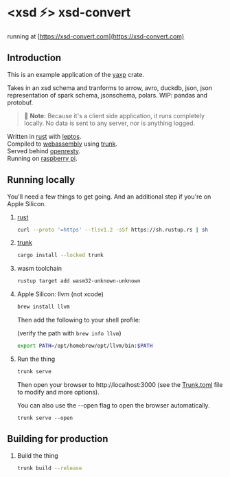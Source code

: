 # **<xsd ⚡> xsd-convert**

running at [https://xsd-convert.com](https://xsd-convert.com)

## Introduction
This is an example application of the [yaxp](https://github.com/opensourceworks-org/yaxp) crate.

Takes in an xsd schema and tranforms to arrow, avro, duckdb, json, json representation of spark schema, jsonschema, polars.  WIP: pandas and protobuf.


> 📌 **Note:** Because it's a client side application, it runs completely locally. No data is sent to any server, nor is anything logged.


  Written in [rust](https://www.rust-lang.org/) with [leptos](https://leptos.dev).   
  Compiled to [webassembly](https://webassembly.org/) using [trunk](https://trunkrs.dev/).  
  Served behind [openresty](https://openresty.org/).  
  Running on [raspberry pi](https://www.raspberrypi.com/products/raspberry-pi-4-model-b/).


## Running locally
You'll need a few things to get going.  And an additional step if you're on Apple Silicon.

1. [rust](https://www.rust-lang.org/tools/install)
   
    ```bash
    curl --proto '=https' --tlsv1.2 -sSf https://sh.rustup.rs | sh
    ```
2. [trunk](https://trunkrs.dev/)
    
     ```bash
     cargo install --locked trunk
     ```
3. wasm toolchain 
    
    ```bash
    rustup target add wasm32-unknown-unknown
    ```
4. Apple Silicon: llvm (not xcode)
    
    ```bash
    brew install llvm
    ```
   Then add the following to your shell profile:

   (verify the path with `brew info llvm`)
   
   ```bash
   export PATH=/opt/homebrew/opt/llvm/bin:$PATH
   ```
   

5. Run the thing

    ```bash
    trunk serve
    ```
    Then open your browser to http://localhost:3000 (see the [Trunk.toml](Trunk.toml) file to modify and more options).  

   You can also use the --open flag to open the browser automatically.

   ```
   trunk serve --open
   ```
   
## Building for production
1. Build the thing

    ```bash
    trunk build --release
    ```